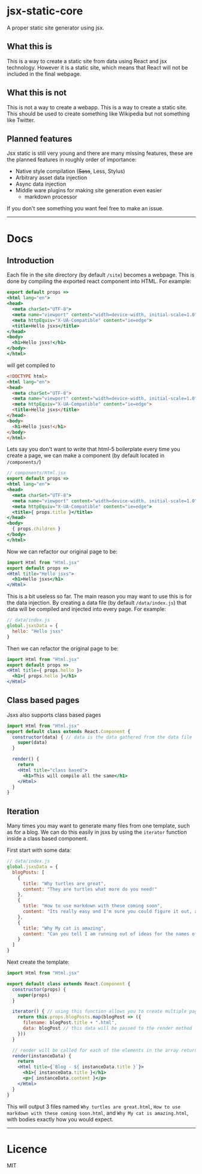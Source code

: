 # jsx-static-core
A proper static site generator using jsx.

## What this is
This is a way to create a static site from data using React and jsx technology. However it is a static site, which means that React will not be included in the final webpage.

## What this is not
This is not a way to create a webapp. This is a way to create a static site. This should be used to create something like Wikipedia but not something like Twitter.

## Planned features
Jsx static is still very young and there are many missing features, these are the planned features in roughly order of importance:
- Native style compilation (~~Sass~~, Less, Stylus)
- Arbitrary asset data injection
- Async data injection
- Middle ware plugins for making site generation even easier
  - markdown processor

If you don't see something you want feel free to make an issue.

---

# Docs

## Introduction
Each file in the site directory (by default `/site`) becomes a webpage. This is done by compiling the exported react component into HTML. For example:

```jsx
export default props => 
<html lang="en">
<head>
  <meta charSet="UTF-8">
  <meta name="viewport" content="width=device-width, initial-scale=1.0">
  <meta httpEquiv="X-UA-Compatible" content="ie=edge">
  <title>Hello jsxs</title>
</head>
<body>
  <h1>Hello jsxs!</h1>
</body>
</html>
```

will get compiled to

```html
<!DOCTYPE html>
<html lang="en">
<head>
  <meta charSet="UTF-8">
  <meta name="viewport" content="width=device-width, initial-scale=1.0">
  <meta httpEquiv="X-UA-Compatible" content="ie=edge">
  <title>Hello jsxs</title>
</head>
<body>
  <h1>Hello jsxs!</h1>
</body>
</html>
```

Lets say you don't want to write that html-5 boilerplate every time you create a page, we can make a component (by default located in `/components/`)

```jsx
// components/Html.jsx
export default props => 
<html lang="en">
<head>
  <meta charSet="UTF-8">
  <meta name="viewport" content="width=device-width, initial-scale=1.0">
  <meta httpEquiv="X-UA-Compatible" content="ie=edge">
  <title>{ props.title }</title>
</head>
<body>
  { props.children }
</body>
</html>
```

Now we can refactor our original page to be:

```jsx
import Html from "Html.jsx"
export default props => 
<Html title="Hello jsxs">
  <h1>Hello jsxs</h1>
</Html>
```


This is a bit useless so far. The main reason you may want to use this is for the data injection. By creating a data file (by default `/data/index.js`) that data will be compiled and injected into every page. For example:

```js
// data/index.js
global.jsxsData = {
  hello: "Hello jsxs"
}
```

Then we can refactor the original page to be:

```jsx
import Html from "Html.jsx"
export default props => 
<Html title={ props.hello }>
  <h1>{ props.hello }</h1>
</Html>
```

## Class based pages
Jsxs also supports class based pages

```jsx
import Html from "Html.jsx"
export default class extends React.Component {
  constructor(data) { // data is the data gathered from the data file
    super(data)
  }

  render() {
    return 
    <Html title="class based">
      <h1>This will compile all the same</h1>
    </Html>
  }
}
```

## Iteration
Many times you may want to generate many files from one template, such as for a blog. We can do this easily in jsxs by using the `iterator` function inside a class based component.

First start with some data:

```js
// data/index.js
global.jsxsData = {
  blogPosts: [
    {
      title: "Why turtles are great",
      content: "They are turtles what more do you need!"
    },
    {
      title: "How to use markdown with these coming soon",
      content: "Its really easy and I'm sure you could figure it out, add a md compiler and read files in the data file"
    },
    {
      title: "Why My cat is amazing",
      content: "Can you tell I am running out of ideas for the names of these blog posts?"
    }
  ]
}
```

Next create the template:

```jsx
import Html from "Html.jsx"

export default class extends React.Component {
  constructor(props) {
    super(props)
  }

  iterator() { // using this function allows you to create multiple pages from a single template file
    return this.props.blogPosts.map(blogPost => ({
      filename: blogPost.title + ".html",
      data: blogPost // this data will be passed to the render method
    }))
  }

  // render will be called for each of the elements in the array returned from iterator
  render(instanceData) { 
    return 
    <Html title={`Blog - ${ instanceData.title }`}>
      <h1>{ instanceData.title }</h1>
      <p>{ instanceData.content }</p>
    </Html>
  }
}
```

This will output 3 files named `Why turtles are great.html`, `How to use markdown with these coming soon.html`, and `Why My cat is amazing.html`, with bodies exactly how you would expect.

---

# Licence
MIT
